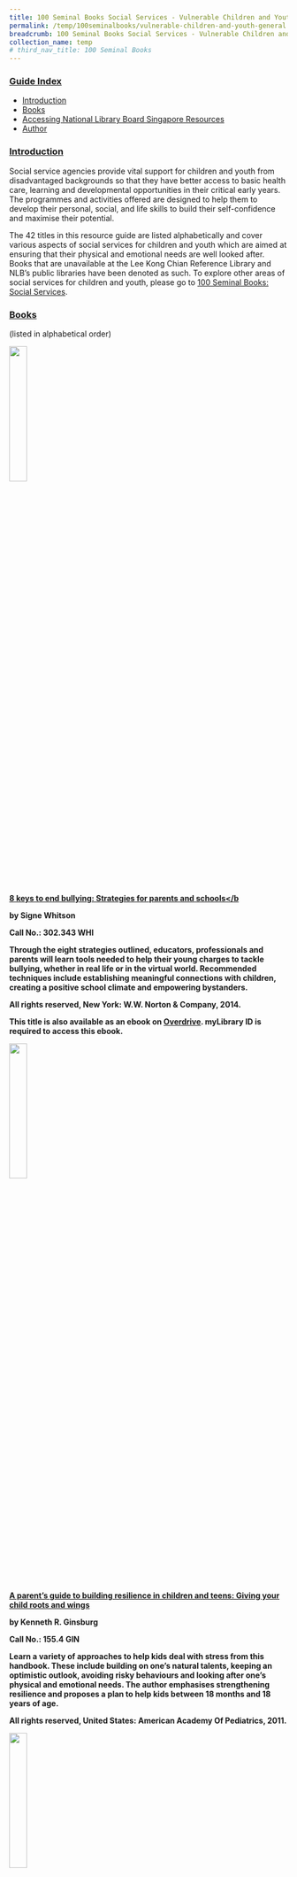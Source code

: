 ```yaml
---
title: 100 Seminal Books Social Services - Vulnerable Children and Youth (General)
permalink: /temp/100seminalbooks/vulnerable-children-and-youth-general
breadcrumb: 100 Seminal Books Social Services - Vulnerable Children and Youth (General)
collection_name: temp
# third_nav_title: 100 Seminal Books
---
```


### <u>Guide Index</u>

* [Introduction](#introduction)
* [Books](#books)
* [Accessing National Library Board Singapore Resources](#accessing-national-library-board-singapore-resources)
* [Author](#author)

### <u>Introduction</u>

Social service agencies provide vital support for children and youth from disadvantaged backgrounds so that they have better access to basic health care, learning and developmental opportunities in their critical early years. The programmes and activities offered are designed to help them to develop their personal, social, and life skills to build their self-confidence and maximise their potential.

The 42 titles in this resource guide are listed alphabetically and cover various aspects of social services for children and youth which are aimed at ensuring that their physical and emotional needs are well looked after. Books that are unavailable at the Lee Kong Chian Reference Library and NLB’s public libraries have been denoted as such. To explore other areas of social services for children and youth, please go to [100 Seminal Books: Social Services](/temp/100seminalbooks/social-services).


### <u>Books</u>

(listed in alphabetical order)

<img src="/images/temp/100seminalbooks/No-1-Closed_Book_Icon.png" style="width: 25%;">

<a href="http://eservice.nlb.gov.sg/item_holding_s.aspx?bid=200911358"><b>8 keys to end bullying: Strategies for parents and schools</b</a>

by Signe Whitson

Call No.: 302.343 WHI

Through the eight strategies outlined, educators, professionals and parents will learn tools needed to help their young charges to tackle bullying, whether in real life or in the virtual world. Recommended techniques include establishing meaningful connections with children, creating a positive school climate and empowering bystanders.

All rights reserved, New York: W.W. Norton & Company, 2014.

This title is also available as an ebook on [Overdrive](https://nlb.overdrive.com/media/2312774). myLibrary ID is required to access this ebook.

<img src="/images/temp/100seminalbooks/No-1-Closed_Book_Icon.png" style="width: 25%;">

<a href="http://eservice.nlb.gov.sg/item_holding_s.aspx?bid=12785857"><b>A parent’s guide to building resilience in children and teens: Giving your child roots and wings</b></a>

by Kenneth R. Ginsburg

Call No.: 155.4 GIN

Learn a variety of approaches to help kids deal with stress from this handbook. These include building on one’s natural talents, keeping an optimistic outlook, avoiding risky behaviours and looking after one’s physical and emotional needs. The author emphasises strengthening resilience and proposes a plan to help kids between 18 months and 18 years of age.

All rights reserved, United States: American Academy Of Pediatrics, 2011.

<img src="/images/temp/100seminalbooks/No-1-Closed_Book_Icon.png" style="width: 25%;">

<a href="http://eservice.nlb.gov.sg/item_holding_s.aspx?bid=13220982"><b>An introduction to counselling</b></a>

by John McLeod

Call No.:  361.06 MAC

McLeod provides an overview of the theory and practice of counselling and psychotherapy. He covers the core approaches to counselling and explains in detail a variety of counselling techniques, ranging from narrative and systemic therapy to Internet and solution-focused approaches.

All rights reserved, Maidenhead, Berkshire: Open University Press/McGraw Hill, 2009.

This title is also available as an ebook on [Overdrive](https://nlb.overdrive.com/media/1413920). myLibrary ID is required to access this ebook.

<img src="/images/temp/100seminalbooks/No-1-Closed_Book_Icon.png" style="width: 25%;">

<a href="http://eservice.nlb.gov.sg/item_holding_s.aspx?bid=201487533"><b>Brainstorm: The power and purpose of the teenage brain</b></a>

by Daniel J. Siegel

Call No.:  155.5 SIE

Siegel shows how understanding the neurological changes in the brain which affect teenagers’ behaviour and relationships can help parents to support their children through the tumultuous developmental period between the ages of 12 and 24..

All rights reserved, New York: Jeremy P. Tarcher/Penguin, 2015.

This title is also available as an ebook on [Overdrive](https://nlb.overdrive.com/media/1265919). myLibrary ID is required to access this ebook.

<img src="/images/temp/100seminalbooks/No-1-Closed_Book_Icon.png" style="width: 25%;">

<a href="http://eservice.nlb.gov.sg/item_holding_s.aspx?bid=12906178"><b>Building bridges with your teenagers: Keys to effective parenting and communication</b></a>

by Alice Lee

Call No.: SING 649.125 LEE

This slim volume provides advice for parents, teachers and caregivers on effective communication with teenagers and building a close and nurturing relationship with them. It includes real life accounts of bringing up teenagers from the perspectives of the author, a family counsellor and other parents.

All rights reserved, Singapore: Armour Publishing, 2007.

<img src="/images/temp/100seminalbooks/No-1-Closed_Book_Icon.png" style="width: 25%;">

**Child and adolescent social work journal**

(Not available in NLB libraries)

This is a bi-monthly journal which addresses issues in social work practice with children, adolescents and their families. It includes scholarly contributions focused on youth, historical analyses, descriptive studies, narrative case studies, experimental evaluations and reviews of literature.

New York: Springer US, 2018.

<img src="/images/temp/100seminalbooks/No-1-Closed_Book_Icon.png" style="width: 25%;">

**Children, young people and care**

by John Hortan and Michelle Pyer

(Not available in NLB libraries)

Gain insights from this compilation of research articles which focuses on the care of children and young people as well as the role of parents, caregivers and social workers in shaping the lives and wellbeing of young people. Young people assuming the responsibility as young carers and spaces of care for young people such as orphanages, schools and foster homes are also examined within this context.

Abingdon, United Kingdom: Routledge, 2017.

<img src="/images/temp/100seminalbooks/No-1-Closed_Book_Icon.png" style="width: 25%;">

**Coaching excellence**

by Frank Pyke

(Not available in NLB libraries)

Gain tips from eighteen experts who offer sound advice which coaches can  adopt with teams and individual athletes. Areas covered include roles and responsibilities of a coach, training plans and methods as well as applications of sport sciences to enhance the skills of athletes of all ages.

Champaign, IL: Human Kinetics.

<img src="/images/temp/100seminalbooks/No-1-Closed_Book_Icon.png" style="width: 25%;">

<a href="http://eservice.nlb.gov.sg/item_holding_s.aspx?bid=12264526"><b>Counselling in schools: Theories, processes and techniques</b></a>

by Esther Tan

Call No.: SING 371.4 COU

A clear and structured text on school counselling targeted for teacher counsellors and professionals working with children and youth in Singapore. Issues discussed cover common psychological disorders which students may suffer from, practical aspects of counselling and research methodologies.

All rights reserved, Singapore: McGraw-Hill, 2004.

<img src="/images/temp/100seminalbooks/No-1-Closed_Book_Icon.png" style="width: 25%;">

<a href="http://eservice.nlb.gov.sg/item_holding_s.aspx?bid=11573451"><b>Early prevention of adult antisocial behavior</b></a>

by David P. Farrington and Jeremy W. Coid

Call No.: R 364.4 EAR

Early intervention programmes are key to the prevention of adult anti-social behaviour, adult crime and anti-social personality disorder. This book discusses primary prevention at a community level, secondary prevention targeting persons of high risk and details prevention programmes for implementation during pregnancy and in schools.

All rights reserved, Cambridge: Cambridge University Press, 2003.

This title is also available as an ebook on [Proquest Ebook Central](http://eresources.nlb.gov.sg/Main/Browse?startsWith=P). myLibrary ID is required to access this ebook.

<img src="/images/temp/100seminalbooks/No-1-Closed_Book_Icon.png" style="width: 25%;">

<a href="http://eservice.nlb.gov.sg/item_holding_s.aspx?bid=14276466"><b>From anxiety to meltdown: How individuals on the autism spectrum deal with anxiety, experience meltdowns, manifest tantrums, and how you can intervene effectively</b></a>

by Deborah Lipsky

Call No.: 616.85882 LIP

In this useful publication, Lipsky explains how autistic people think and lists the differences between meltdowns and tantrums, details how they start and how to identify and forestall outbursts from taking place. She further offers practical solutions to avoid feelings of anxiety from building up and bubbling over.

All rights reserved, London: Jessica Kingsley Publishers

This title is also available as an ebook on [Overdrive](https://nlb.overdrive.com/media/2676153). myLibrary ID is required to access this ebook.

<img src="/images/temp/100seminalbooks/No-1-Closed_Book_Icon.png" style="width: 25%;">

<a href="http://eservice.nlb.gov.sg/item_holding_s.aspx?bid=200175080"><b>Game for life: A guide to developing character & leadership through sport</b></a>

by Sport Singapore

Call No.: RSING 796.07105957 GAM

This toolkit produced by the Singapore Sports Council equips coaches with the framework and action plans to develop character and leadership through sport. It features real-life stories from well-known local sports personalities to further illustrate character building through sports.

All rights reserved, Singapore: Singapore Sports Council, 2013.

<img src="/images/temp/100seminalbooks/No-1-Closed_Book_Icon.png" style="width: 25%;">

<a href="http://eservice.nlb.gov.sg/item_holding_s.aspx?bid=201234550"><b>Girls uninterrupted: Steps for building stronger girls in a challenging world</b></a>

by Tanith Carey

Call No.: 649.133 CAR

This volume provides a quick read on issues faced by girls and women in today’s society where looks are prized above brains and where the female self-esteem is constantly under attack by the media.

All rights reserved, London: Icon Books, 2015.

This title is available as an ebook on [Overdrive](https://nlb.overdrive.com/media/2116093). myLibrary ID is required to access this ebook.

<img src="/images/temp/100seminalbooks/No-1-Closed_Book_Icon.png" style="width: 25%;">

**Groups, troops, clubs and classrooms: The essential handbook for working with youth**

by Susan Ragsdale and Ann Saylor

(Not available in NLB libraries)

Written for teachers, coaches, volunteers and youth workers, this book offers practical advice on how to connect meaningfully with young people and details strategies to bring out their strengths and talents for self-empowerment.

Minneapolis: Search Institute Press, 2014.

<img src="/images/temp/100seminalbooks/No-1-Closed_Book_Icon.png" style="width: 25%;">

<a href="http://eservice.nlb.gov.sg/item_holding_s.aspx?bid=200749502"><b>Handbook of youth mentoring</b></a>

by David L. Dubois and Michael J. Karcher

Call No.: 362.716 HAN

This title brings together contributions by researchers and experts in the field of youth mentoring. Some areas covered include developmental issues in mentoring, social class, electronic mentoring, mental health problems and special needs.

All rights reserved, Los Angeles: SAGE, 2014.

<img src="/images/temp/100seminalbooks/No-1-Closed_Book_Icon.png" style="width: 25%;">

<a href="http://eresources.nlb.gov.sg/Main/Browse?startsWith=P"><b>Healthy anger: How to help children and teens manage their anger</b></a>

by Bernard Golden

Golden, an experienced psychologist and teacher, offers in-depth insights and practical strategies to help children and teens turn destructive rage into constructive action. Parents, teachers and counselors are guided on how to cope with outbursts, identify causes of anger and better understand the needs, expectations and emotions of children and teens.

All rights reserved, Oxford: Oxford University Press, 2006.

This title is available as an ebook on [ProQuest Ebook Central](http://eresources.nlb.gov.sg/Main/Browse?startsWith=P). myLibrary ID is required to access this ebook.

<img src="/images/temp/100seminalbooks/No-1-Closed_Book_Icon.png" style="width: 25%;">

<a href="http://eservice.nlb.gov.sg/item_holding_s.aspx?bid=12786742"><b>Global youth? Hybrid identities, plural worlds</b></a>

by Pam Nilan and Carles Feixa

Call No.: R 305.235090511 GLO

This collection of studies by an international group of youth researchers examines the diverse youth cultures, practices and identities around the globe with perspectives from both the English- and non-English-speaking world.

All rights reserved, New York: Routledge, 2006.
<img src="/images/temp/100seminalbooks/No-1-Closed_Book_Icon.png" style="width: 25%;">

<a href="http://eservice.nlb.gov.sg/item_holding_s.aspx?bid=12788062"><b>How to talk so kids can learn at home and in school</b></a>

by Adele Faber and Elaine Mazlish

Call No.: AV 371.10230973 FAB

Written by parenting experts, this audiobook presents unique communication strategies which focus on how adults can motivate and inspire children to be independent and self-disciplined learners.

All rights reserved, New York: Simon & Schuster Audio, 1995.

<img src="/images/temp/100seminalbooks/No-1-Closed_Book_Icon.png" style="width: 25%;">

<a href="http://eservice.nlb.gov.sg/item_holding_s.aspx?bid=12655482"><b>How to talk so teens will listen and listen so teens will talk</b></a>

by Adele Faber and Elaine Mazlish

Call No.: 306.874 FAB

An invaluable guide for parents and teens on surviving the transitional stage from childhood to adulthood. The writers look at issues faced by teenagers and their parents and offer practical suggestions on how to build a strong and close parent-teen relationship.

All rights reserved, New York: Collins, 2005.

This title is also available as an ebook on [Overdrive](https://nlb.overdrive.com/media/454483). myLibrary ID is required to access this ebook.

<img src="/images/temp/100seminalbooks/No-1-Closed_Book_Icon.png" style="width: 25%;">

<b>Life story books for adopted and fostered children: A family friendly approach</b>

by Joy Rees

(Not available in NLB libraries)

This refreshing and common-sense guide aims to provide a detailed chronological account of a child’s life. Social workers, adoptive parents and foster care-givers will gain insights to reinforce the child’s sense of belonging and security.

London: Jessica Kingsley Publishers, 2017.

<img src="/images/temp/100seminalbooks/No-1-Closed_Book_Icon.png" style="width: 25%;">

<a href="http://eservice.nlb.gov.sg/item_holding_s.aspx?bid=202357484"><b>Living with anger issues</b></a>

by Daniel Fung, Wong Zi Jun and Koh Hui Li

Call No.: RSING 155.41247 FUN

Written by three authors with psychology degrees, this slim paperback aims to help parents to identify the cause of anger in their children and suggests techniques they can use to manage their children’s anger in a safe and healthy manner.

All rights reserved, Singapore: Marshall Cavendish Editions, 2016.

<img src="/images/temp/100seminalbooks/No-1-Closed_Book_Icon.png" style="width: 25%;">

<a href="http://eservice.nlb.gov.sg/item_holding_s.aspx?bid=201380608"><b>Living with discipline issues</b></a>

by Parvathy Pathy, Fiona Tan and Shyon Loo

Call No.: SING 649.64 PAT

Authored by a senior consultant psychiatrist and two senior clinical psychologists, this book gives practical advice on how to deal with children’s temper tantrums and suggests effective discipline approaches to manage children who misbehave.

All rights reserved, Singapore: Marshall Cavendish Editions, 2015.

<img src="/images/temp/100seminalbooks/No-1-Closed_Book_Icon.png" style="width: 25%;">

<a href="http://eresources.nlb.gov.sg/Main/Browse?startsWith=P"><b>New families, old scripts: A guide to the language of trauma and attachment in adoptive families</b></a>

by Caroline Archer and Christine Gordon

This book provides an overview of the issues faced by adopted children and their families and provides practical guidance and intervention.  The authors also explain the relationship between trauma, attachment and development.

All rights reserved, London: Jessica Kingsley Publishers, 2006.

This title is available as an ebook on [ProQuest Ebook Central](http://eresources.nlb.gov.sg/Main/Browse?startsWith=P). myLibrary ID is required to access this ebook.

<img src="/images/temp/100seminalbooks/No-1-Closed_Book_Icon.png" style="width: 25%;">

<a href="http://eservice.nlb.gov.sg/item_holding_s.aspx?bid=14157691"><b>Odd girl out: The hidden culture of aggression in girls</b></a>

by Rachel Simmons

Call No.: Y 302.5408342 SIM

This book highlights the hidden issue of aggression and bullying among girls with perspectives from both the bullies and the victims. The author ends the book with advice for how parents can help their daughters who find themselves placed in these situations.

All rights reserved, Boston: Mariner Books/Houghton Mifflin Harcourt, 2011.

<img src="/images/temp/100seminalbooks/No-1-Closed_Book_Icon.png" style="width: 25%;">

<a href="http://eresources.nlb.gov.sg/Main/Browse?startsWith=P"><b>Promoting resilience: Supporting children and young people who are in care, adopted or in need</b></a>

by Robbie Gilligan

Written as a guide to help children and young people who are in the foster care system as well as social workers, the stories in this book promote the importance of instilling confidence and self-esteem to build up resilience in children under care.

All rights reserved, London: CoramBAAF, 2009.

This title is available as an ebook on [ProQuest Ebook Central](http://eresources.nlb.gov.sg/Main/Browse?startsWith=P). myLibrary ID is required to access this ebook.

<img src="/images/temp/100seminalbooks/No-1-Closed_Book_Icon.png" style="width: 25%;">

<a href="http://eservice.nlb.gov.sg/item_holding_s.aspx?bid=201004523"><b>Raw diamonds: Born to shine</b></a>

by Maggie Lai

Call No.: RSING 373.246095957 LAI

Written by ITE students, the stories reveal their dreams and aspirations, as well as their pain and struggles of having been unfairly labelled in a paper-chase society like Singapore. Through this book, the author shares that every teen is a precious diamond born to shine.

All rights reserved, Singapore: Write Editions, 2015.

<img src="/images/temp/100seminalbooks/No-1-Closed_Book_Icon.png" style="width: 25%;">

<b>Relationship counselling for children, young people and families</b>

by Kathryn Geldard and David Geldard

(Not available in NLB libraries)

Using the authors’ own integrative counselling approach, the book provides an introductory overview for less experienced counsellors in family and relationship counselling and serves as a useful resource on methods for communicating with children and young people.

Thousand Oaks, California: SAGE Publications, 2008.

<img src="/images/temp/100seminalbooks/No-1-Closed_Book_Icon.png" style="width: 25%;">

<b>Resiliency: An integrated approach to practice, policy and research</b>

by Roberta R Greene

(Not available in NLB libraries)

Read more on a practical framework which promotes resilience-based practice in a variety of settings. Social work practitioners will also learn about targeted intervention strategies to help clients draw upon their strengths to adapt to changing environments.

Washington D.C.: National Association of Social Workers, 2012.

<img src="/images/temp/100seminalbooks/No-1-Closed_Book_Icon.png" style="width: 25%;">

<a href="http://eservice.nlb.gov.sg/item_holding_s.aspx?bid=12757116"><b>Risk and resilience in childhood: An ecological perspective</b></a>

by Mark W Fraser

Call No.: R 362.74 RIS

Fraser examines the risk factors of specific social problems and disorders in childhood such as drug abuse, school failure, teenage pregnancy and delinquency. Also included are proposed interventions which can be tailored to different races, ethnicities and genders.

All rights reserved, Washington D.C.: National Association of Social Workers, 2004.

<img src="/images/temp/100seminalbooks/No-1-Closed_Book_Icon.png" style="width: 25%;">

<b>Social capital, children and young people: Implications for practice, policy and research</b>

by Julie Allan and Ralph Catts

(Not available in NLB libraries)

This collection of essays reflect on the development and use of social capital by children and young people in formal and informal settings, with discussions surrounding issues such as social mobility, inclusion and equality.

Bristol: Policy Press, 2012.

<img src="/images/temp/100seminalbooks/No-1-Closed_Book_Icon.png" style="width: 25%;">

<b>Social work practice with children</b>

by Nancy Boyd Webb

(Not available in NLB libraries)

Using case examples and research-based strategies, this book provides a practicable framework for social work practice involving children affected by poverty, divorce, parental substance abuse and other disadvantaged backgrounds.

New York: The Guilford Press, 2011.

<img src="/images/temp/100seminalbooks/No-1-Closed_Book_Icon.png" style="width: 25%;">

<a href="http://eservice.nlb.gov.sg/item_holding_s.aspx?bid=14531443"><b>Stop the bullying</b></a>

by Andrew Matthews and Julie Matthews

Call No.: 302.343 MAT

This easy-to-read volume considers the complex issue of bullying and offers clear strategies on how to manage and counteract bullying at home, school and in cyberspace.

All rights reserved, Trinity beach, Queensland: Seashell Publishers, 2011.

<img src="/images/temp/100seminalbooks/No-1-Closed_Book_Icon.png" style="width: 25%;">

<b>Successful coaching</b>

by Rainer Martens

(Not available in NLB libraries)

A coach, a lifelong competitive athlete and a renowned sports psychologist, Marten has written an insightful book suited for both new and veteran coaches. It covers the principles and knowledge to help coaches be more effective instructors, to be better communicators and to apply sports science research to help athletes improve their performance.

Champaign, IL: Human Kinetics, 2012.

<img src="/images/temp/100seminalbooks/No-1-Closed_Book_Icon.png" style="width: 25%;">

<b>Teaching character through sport: Developing a positive coaching legacy</b>

by Bruce Brown

(Not available in NLB libraries)

Based over 30 years of experience in teaching and coaching at high school and college levels, the author shares how coaches can create a laudable sporting culture where young athletes  develop positive character attributes and build team spirit in the sporting arena.

Monterey, CA: Coaches Choice, 2003.

<img src="/images/temp/100seminalbooks/No-1-Closed_Book_Icon.png" style="width: 25%;">

<a href="http://eservice.nlb.gov.sg/item_holding_s.aspx?bid=13651677"><b>The 5 love languages of teenagers: The secret to loving teens effectively</b></a>

by Gary Chapman

Call No.: 649.125 CHA

Chapman opens a window into the teenage world and offers useful strategies for parents to communicate their love, support and care for their teenage children. The book further provides practical tips on establishing boundaries and enforcing disciplinary measures.

All rights reserved, Chicago: Northfield Publishing, 2010.

<img src="/images/temp/100seminalbooks/No-1-Closed_Book_Icon.png" style="width: 25%;">

<a href="http://eservice.nlb.gov.sg/item_holding_s.aspx?bid=13186882"><b>The compassionate mind: A new approach to life’s challenges</b></a>

by Paul Gilbert

Call No.: 152.4 GIL

This scientific book delves into evolutionary psychology and explains the neurology and chemistry of the brain, while advocating mindfulness and compassion in helping individuals to deal with emotional issues such as depression, anxiety and anger.

All rights reserved, London: Constable, 2009.

<img src="/images/temp/100seminalbooks/No-1-Closed_Book_Icon.png" style="width: 25%;">

<b>The social worker’s guide to child and adolescent mental health</b>

by Steven Walker

(Not available in NLB libraries)

A comprehensive and useful guide for new and experienced social work practitioners who work with children, adolescents and their families. Divided into three parts, the book covers the role of social work in child and adolescent mental health, the application of skills in working with young mental health patients and the context of legislative and policy frameworks.

London: Jessica Kingsley Publishers, 2011.

<img src="/images/temp/100seminalbooks/No-1-Closed_Book_Icon.png" style="width: 25%;">

<b>Understand youth: Perspectives, identities and practices</b>

by Mary Jane Kehily

(Not available in NLB libraries)

A comprehensive overview of youths in today’s society segmented under three different perspectives of the youth community and discusses issues of self and identity as well as explores the daily lives and routines of young people.

Thousand Oaks, Calif: SAGE, 2007.

<img src="/images/temp/100seminalbooks/No-1-Closed_Book_Icon.png" style="width: 25%;">

<a href="http://eservice.nlb.gov.sg/item_holding_s.aspx?bid=8897785"><b>Values and lifestyles of young Singaporeans</b></a>

by Chew Soon Beng, Mike Leu Gwo Jiun and Tan Kim Heng

Call No.: SING 305.23095957 CHE

Read about the findings of over 1,400 students from junior colleges, the Institute of Technical Education and the Nanyang Technological University who were surveyed between 1995 and 1996.Understand their belief systems as Singaporean youths, levels of satisfaction with family love, health, friendship and money, leisure activities and exposure to newspapers and television.

All rights reserved, Singapore: Prentice Hall, 1998.

<img src="/images/temp/100seminalbooks/No-1-Closed_Book_Icon.png" style="width: 25%;">

<b>Winning without winning</b>

by Gerry Crowly

(Not available in NLB libraries)

From this book, parents and coaches can learn how to incorporate skill and character development to win a game, while making sport a fun and rewarding experience for children of different ages and varying skill levels.

Bloomington, IN: AuthorHouse, 2010.

<img src="/images/temp/100seminalbooks/No-1-Closed_Book_Icon.png" style="width: 25%;">

<b>With children and youth: Emerging theories and practices in child and youth care work</b>

by Kiaras Gharabaghi, Hans A. Skott-Myhre and Mark Krueger

(Not available in NLB libraries)

Written by renowned scholars and researchers, the essays present new perspectives on the purpose of child and youth care practice across North America. Topics discussed include the professionalisation and accreditation of child and youth care practice and opportunities for innovation and change involving engagement across generations, cultures and social mores.

Waterloo, Canada: Wilfrid Laurier University Press, 2013.

<img src="/images/temp/100seminalbooks/No-1-Closed_Book_Icon.png" style="width: 25%;">

<a href="http://eservice.nlb.gov.sg/item_holding_s.aspx?bid=13772320"><b>Youth.sg: The state of youth in Singapore 2010</b></a>

by Ho Kong Chong, Irene Y.H. Ng, Ho Keng Weng and Nazira Abdul Hamid

Call No.: SING 305.235095957 YOU

A set of findings from the National Youth Council’s 2010 National Youth Survey covering over 1,200 youths in Singapore aged between 15 and 34. The survey results reveal their perspectives towards the concept of happiness, education, Singapore’s future development and family ties.

All rights reserved, Singapore: National Youth Council, 2010.


### <u>Accessing National Library Board Singapore Resources</u>

<b><u>Accessing the Print Materials</u></b>

You can search the library catalogue (for physical materials) in the library and from home (http://catalogue.nlb.gov.sg). The easy search function allows you to search/browse by author, title, keyword, subject and ISBN/ISSN whereas the advanced search allows you to narrow your searches to specific media types or language holdings. In both instances, you will also be able to limit your search to specific libraries by clicking on the “limit by branch” option.

**To search Lee Kong Chian Reference Library’s Holdings**

If you wish to search for only materials available in the Lee Kong Chian Reference Library, please always click on the “Limit by Branch” button at the bottom of the page, after you have keyed in your search term. This brings you to a new page whereby you will be able to select the library of your choice. Choose “Lee Kong Chian Reference Library” and select “yes” under the “Display only items available in the selected branch below” and then click on search.

**Things to note:**

Once you have identified the title that you need, please double-check the following information and write down the necessary info:

i. The “Status” of the item: the item is <u>not available</u> in the library, if the status displayed is “in transit”, “in process” or “not ready for loan”.

ii. Double-check that the item is in Lee Kong Chian Reference Library under “Branch”.

iii. Write down the <b><u>Location Code</u></b> and the <b><u>Call Number</u></b> of the item. This helps you to locate the item within Lee Kong Chian Reference Library. Please refer to the table below for more information (Note: Please feel free to approach the counter staff for help in locating the books.)

All featured books and periodicals are located at the Lee Kong Chian Reference Library.

<b><u>Accessing the Databases</u></b>

The National Library Board (NLB)’s eResources are free for all NLB members. Click [here](http://eresources.nlb.gov.sg/HowDoI.aspx) to find out how to register as a member.

If you’re having problems registering or logging in, please [contact us](http://www.nlb.gov.sg/ContactUs.aspx). If you wish to find information in the databases but am not sure where to begin, or need recommendations on which databases to use, please use the [“Ask A Librarian”](http://www.nlb.gov.sg/Research/AskUs.aspx) function or send an email to [ref@nlb.gov.sg](mailto:ref@library.nlb.gov.sg) for help. The librarian will get back to you within three working days.

### <u>Author</u>

Sharon Teng

The information in this resource guide is valid as of September 2018 and correct as far as we are able to ascertain from our sources. It is not intended to be an exhaustive or complete history on the subject. Please contact the Library for further reading materials on the topic.

All Rights Reserved. National Library Board Singapore 2018.